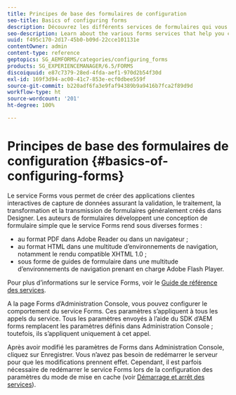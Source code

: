 ```yaml
---
title: Principes de base des formulaires de configuration
seo-title: Basics of configuring forms
description: Découvrez les différents services de formulaires qui vous aideront à créer des applications interactives de capture de données.
seo-description: Learn about the various forms services that help you create interactive data capture applications.
uuid: f495c170-2d17-45b0-b09d-22cce101131e
contentOwner: admin
content-type: reference
geptopics: SG_AEMFORMS/categories/configuring_forms
products: SG_EXPERIENCEMANAGER/6.5/FORMS
discoiquuid: e87c7379-28ed-4fda-aef1-970d2b54f30d
exl-id: 169f3d94-ac00-41c7-853e-ecf0dbee559f
source-git-commit: b220adf6fa3e9faf94389b9a9416b7fca2f89d9d
workflow-type: ht
source-wordcount: '201'
ht-degree: 100%

---
```


# Principes de base des formulaires de configuration {#basics-of-configuring-forms}

Le service Forms vous permet de créer des applications clientes interactives de capture de données assurant la validation, le traitement, la transformation et la transmission de formulaires généralement créés dans Designer. Les auteurs de formulaires développent une conception de formulaire simple que le service Forms rend sous diverses formes :

* au format PDF dans Adobe Reader ou dans un navigateur ;
* au format HTML dans une multitude d’environnements de navigation, notamment le rendu compatible XHTML 1.0 ;
* sous forme de guides de formulaire dans une multitude d’environnements de navigation prenant en charge Adobe Flash Player.

Pour plus d’informations sur le service Forms, voir le [Guide de référence des services](https://help.adobe.com/fr_FR/livecycle/11.0/Services/index.html).

A la page Forms d’Administration Console, vous pouvez configurer le comportement du service Forms. Ces paramètres s’appliquent à tous les appels du service. Tous les paramètres envoyés à l’aide du SDK d’AEM forms remplacent les paramètres définis dans Administration Console ; toutefois, ils s’appliquent uniquement à cet appel.

Après avoir modifié les paramètres de Forms dans Administration Console, cliquez sur Enregistrer. Vous n’avez pas besoin de redémarrer le serveur pour que les modifications prennent effet. Cependant, il est parfois nécessaire de redémarrer le service Forms lors de la configuration des paramètres du mode de mise en cache (voir [Démarrage et arrêt des services](/help/forms/using/admin-help/starting-stopping-services.md#starting-and-stopping-services)).
